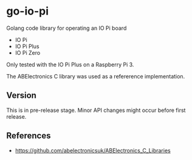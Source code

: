 # go-io-pi

Golang code library for operating an IO Pi board

- IO Pi
- IO Pi Plus
- IO Pi Zero

Only tested with the IO Pi Plus on a Raspberry Pi 3.

The ABElectronics C library was used as a refererence implementation.

## Version

This is in pre-release stage. Minor API changes might occur before first release.

## References
- https://github.com/abelectronicsuk/ABElectronics_C_Libraries
